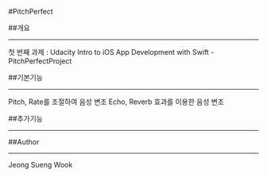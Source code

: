 #PitchPerfect

##개요

---
첫 번째 과제 : Udacity Intro to iOS App Development with Swift - PitchPerfectProject

##기본기능

---
Pitch, Rate를 조절하여 음성 변조
Echo, Reverb 효과를 이용한 음성 변조


##추가기능

---

##Author

---
Jeong Sueng Wook
